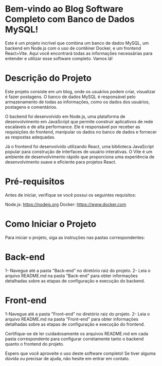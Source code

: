 
# Bem-vindo ao Blog Software Completo com Banco de Dados MySQL!
Este é um projeto incrível que combina um banco de dados MySQL, um backend em Node.js com o uso de contêiner Docker, e um frontend React+Vite. Aqui você encontrará todas as informações necessárias para entender e utilizar esse software completo. Vamos lá!

# Descrição do Projeto
Este projeto consiste em um blog, onde os usuários podem criar, visualizar é fazer postagens. O banco de dados MySQL é responsável pelo armazenamento de todas as informações, como os dados dos usuários, postagens e comentários.

O backend foi desenvolvido em Node.js, uma plataforma de desenvolvimento em JavaScript que permite construir aplicativos de rede escaláveis e de alta performance. Ele é responsável por receber as requisições do frontend, manipular os dados no banco de dados e fornecer as respostas adequadas.

Já o frontend foi desenvolvido utilizando React, uma biblioteca JavaScript popular para construção de interfaces de usuário interativas. O Vite é um ambiente de desenvolvimento rápido que proporciona uma experiência de desenvolvimento suave e eficiente para projetos React.

# Pré-requisitos
Antes de iniciar, verifique se você possui os seguintes requisitos:

Node.js: https://nodejs.org
Docker: https://www.docker.com

# Como Iniciar o Projeto
Para iniciar o projeto, siga as instruções nas pastas correspondentes:             

 # Back-end
1- Navegue até a pasta "Back-end" no diretório raiz do projeto.
2- Leia o arquivo README.md na pasta "Back-end" para obter informações detalhadas sobre as etapas de configuração e execução do backend.

# Front-end
1-Navegue até a pasta "Front-end" no diretório raiz do projeto.
2- Leia o arquivo README.md na pasta "Front-end" para obter informações detalhadas sobre as etapas de configuração e execução do frontend.


Certifique-se de ler cuidadosamente os arquivos README.md em cada pasta correspondente para configurar corretamente tanto o backend quanto o frontend do projeto.

Espero que você aproveite o uso deste software completo! Se tiver alguma dúvida ou precisar de ajuda, não hesite em entrar em contato.
